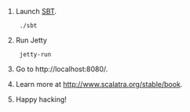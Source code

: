 1. Launch [SBT](http://code.google.com/p/simple-build-tool).

        ./sbt

2. Run Jetty

        jetty-run

3. Go to http://localhost:8080/.

4. Learn more at http://www.scalatra.org/stable/book.

5. Happy hacking!


